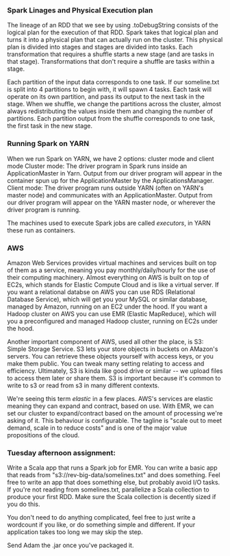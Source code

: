 ### Spark Linages and Physical Execution plan

The lineage of an RDD that we see by using .toDebugString consists of the logical plan for the execution of that RDD.
Spark takes that logical plan and turns it into a physical plan that can actually run on the cluster.
This physical plan is divided into stages and stages are divided into tasks.  Each transformation that requires
a shuffle starts a new stage (and are tasks in that stage).  Transformations that don't require a shuffle are tasks within a stage.

Each partition of the input data corresponds to one task.  If our someline.txt is split into 4 partitions to begin with, it will spawn 4 tasks.  Each task will operate on its own partition, and pass its output to the next task in the stage.
When we shuffle, we change the partitions across the cluster, almost always redistributing the values inside them and changing the number of partitions.  Each partition output from the shuffle corresponds to one task, the first task in the new stage.

### Running Spark on YARN

When we run Spark on YARN, we have 2 options: cluster mode and client mode
Cluster mode: The driver program in Spark runs inside an ApplicationMaster in Yarn.  Output from our driver program will appear in the container spun up for the ApplicationMaster by the ApplicationsManager.
Client mode: The driver program runs outside YARN (often on YARN's master node) and communicates with an ApplicationMaster.  Output from our driver program will appear on the YARN master node, or wherever the driver program is running.

The machines used to execute Spark jobs are called *executors*, in YARN these run as containers.

### AWS

Amazon Web Services provides virtual machines and services built on top of them as a service, meaning you pay monthly/daily/hourly for the use of their computing machinery.  Almost everything on AWS is built on top of EC2s, which stands for Elastic Compute Cloud and is like a virtual server.  If you want a relational databse on AWS you can use RDS (Relational Database Service), which will get you your MySQL or similar database, managed by Amazon, running on an EC2 under the hood.  If you want a Hadoop cluster on AWS you can use EMR (Elastic MapReduce), which will you a preconfigured and managed Hadoop cluster, running on EC2s under the hood.

Another important component of AWS, used all other the place, is S3: Simple Storage Service.  S3 lets your store objects in buckets on AMazon's servers.  You can retrieve these objects yourself with access keys, or you make them public.  You can tweak many setting relating to access and efficiency.  Ultimately, S3 is kinda like good drive or similar -- we upload files to access them later or share them.  S3 is important because it's common to write to s3 or read from s3 in many different contexts.

We're seeing this term *elastic* in a few places.  AWS's services are elastic meaning they can expand and contract, based on use.  With EMR, we can set our cluster to expand/contract based on the amount of processing we're asking of it.  This behaviour is configurable.  The tagline is "scale out to meet demand, scale in to reduce costs" and is one of the major value propositions of the cloud.

### Tuesday afternoon assignment:

Write a Scala app that runs a Spark job for EMR.  You can write a basic app that reads from "s3://rev-big-data/somelines.txt" and does something.  Feel free to write an app that does something else, but probably avoid I/O tasks.  If you're not reading from somelines.txt, parallelize a Scala collection to produce your first RDD. Make sure the Scala collection is decently sized if you do this.

You don't need to do anything complicated, feel free to just write a wordcount if you like, or do something simple and different.  If your application takes too long we may skip the step.

Send Adam the .jar once you've packaged it.


